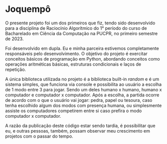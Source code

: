 # Joquempô

O presente projeto foi um dos primeiros que fiz, tendo sido desenvolvido para a disciplina de Raciocínio Algorítmico do 1° período do curso de Bacharelado em Ciência da Computação na PUCPR, no primeiro semestre de 2023.

Foi desenvolvido em dupla. Eu e minha parceira estivemos completamente responsáveis pelo desenvolvimento. O objetivo do projeto é exercitar conceitos básicos de programação em Python, abordando conceitos como operações aritméticas básicas, estruturas condicionais e laços de repetição.

A única biblioteca utilizada no projeto é a biblioteca built-in <i>random</i> e é um sistema simples, que funciona via console e possibilita ao usuário a escolha de 1 modo entre 3 para jogar. Sendo um deles humano x humano, humano x computador e computador x computador. Após a escolha, a partida ocorre de acordo com o que o usuário vai jogar: pedra, papel ou tesoura, caso tenha escolhido algum dos modos com presença humana, ou simplesmente assiste os computadores competirem entre si caso prefira o modo computador x computador.

A razão da publicação deste código estar sendo tardia, é possibilitar que eu, e outras pessoas, também, possam observar meu crescimento em projetos com o passar do tempo. 
